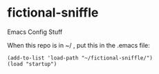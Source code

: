 # fictional-sniffle
Emacs Config Stuff

When this repo is in ~/ , put this in the .emacs file:

    (add-to-list 'load-path "~/fictional-sniffle/")
    (load "startup")
